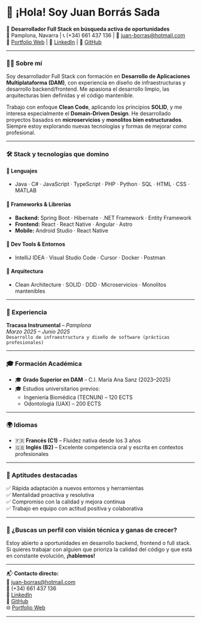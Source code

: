 # 👋 ¡Hola! Soy Juan Borrás Sada

🎯 **Desarrollador Full Stack en búsqueda activa de oportunidades**  
📍 Pamplona, Navarra | 📞 (+34) 661 437 136 | 📩 juan-borras@hotmail.com  
🔗 [Portfolio Web](https://jborrsad.github.io/portfolio/) | 🔵 [LinkedIn](https://www.linkedin.com/in/juan-borrás-sada-a690b0239) | 🔴 [GitHub](https://github.com/JBorrsad)

---

### 🧑‍💻 Sobre mí

Soy desarrollador Full Stack con formación en **Desarrollo de Aplicaciones Multiplataforma (DAM)**, con experiencia en diseño de infraestructuras y desarrollo backend/frontend. Me apasiona el desarrollo limpio, las arquitecturas bien definidas y el código mantenible.

Trabajo con enfoque **Clean Code**, aplicando los principios **SOLID**, y me interesa especialmente el **Domain-Driven Design**. He desarrollado proyectos basados en **microservicios** y **monolitos bien estructurados**. Siempre estoy explorando nuevas tecnologías y formas de mejorar como profesional.

---

### 🛠️ Stack y tecnologías que domino

#### 🔹 Lenguajes
- Java · C# · JavaScript · TypeScript · PHP · Python · SQL · HTML · CSS · MATLAB

#### 🔹 Frameworks & Librerías
- **Backend:** Spring Boot · Hibernate · .NET Framework · Entity Framework  
- **Frontend:** React · React Native · Angular · Astro  
- **Mobile:** Android Studio · React Native

#### 🔹 Dev Tools & Entornos
- IntelliJ IDEA · Visual Studio Code · Cursor · Docker · Postman

#### 🔹 Arquitectura
- Clean Architecture · SOLID · DDD · Microservicios · Monolitos mantenibles

---

### 🧪 Experiencia

**Tracasa Instrumental** – *Pamplona*  
_Marzo 2025 – Junio 2025_  
`Desarrollo de infraestructura y diseño de software (prácticas profesionales)`

---

### 🎓 Formación Académica

- 🎓 **Grado Superior en DAM** – C.I. María Ana Sanz (2023–2025)
- 🎓 Estudios universitarios previos:
  - Ingeniería Biomédica (TECNUN) – 120 ECTS
  - Odontología (UAX) – 200 ECTS

---

### 🌍 Idiomas

- 🇫🇷 **Francés (C1)** – Fluidez nativa desde los 3 años  
- 🇬🇧 **Inglés (B2)** – Excelente competencia oral y escrita en contextos profesionales

---

### 🚀 Aptitudes destacadas

✅ Rápida adaptación a nuevos entornos y herramientas  
✅ Mentalidad proactiva y resolutiva  
✅ Compromiso con la calidad y mejora continua  
✅ Trabajo en equipo con actitud positiva y colaborativa  

---

### 📢 ¿Buscas un perfil con visión técnica y ganas de crecer?

Estoy abierto a oportunidades en desarrollo backend, frontend o full stack. Si quieres trabajar con alguien que prioriza la calidad del código y que está en constante evolución, **¡hablemos!**

---

📬 **Contacto directo:**  
📧 juan-borras@hotmail.com  
📱 (+34) 661 437 136  
🔵 [LinkedIn](https://www.linkedin.com/in/juan-borrás-sada-a690b0239)  
🔴 [GitHub](https://github.com/JBorrsad)  
🌐 [Portfolio Web](https://jborrsad.github.io/portfolio/)

---
